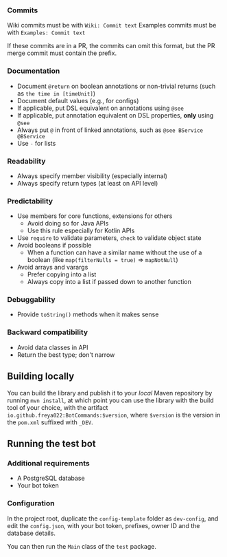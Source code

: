 [//]: # (most of it is from https://kotlinlang.org/docs/jvm-api-guidelines-introduction.html)

### Commits
Wiki commits must be with `Wiki: Commit text`
Examples commits must be with `Examples: Commit text`

If these commits are in a PR, the commits can omit this format, 
but the PR merge commit must contain the prefix.

### Documentation
- Document `@return` on boolean annotations or non-trivial returns (such as `the time in [timeUnit]`)
- Document default values (e.g., for configs)
- If applicable, put DSL equivalent on annotations using `@see`
- If applicable, put annotation equivalent on DSL properties, **only** using `@see`
- Always put `@` in front of linked annotations, such as `@see BService @BService`
- Use `-` for lists

### Readability
- Always specify member visibility (especially internal)
- Always specify return types (at least on API level)

### Predictability
- Use members for core functions, extensions for others
  - Avoid doing so for Java APIs
  - Use this rule especially for Kotlin APIs
- Use `require` to validate parameters, `check` to validate object state
- Avoid booleans if possible
  - When a function can have a similar name without the use of a boolean (like `map(filterNulls = true)` => `mapNotNull`)
- Avoid arrays and varargs
  - Prefer copying into a list 
  - Always copy into a list if passed down to another function

### Debuggability
- Provide `toString()` methods when it makes sense

### Backward compatibility
- Avoid data classes in API
- Return the best type; don't narrow

## Building locally
You can build the library and publish it to your *local* Maven repository by running `mvn install`,
at which point you can use the library with the build tool of your choice, 
with the artifact `io.github.freya022:BotCommands:$version`, 
where `$version` is the version in the `pom.xml` suffixed with `_DEV`.

## Running the test bot

### Additional requirements

* A PostgreSQL database
* Your bot token

### Configuration
In the project root, duplicate the `config-template` folder as `dev-config`,
and edit the `config.json`, with your bot token, prefixes, owner ID and the database details.

You can then run the `Main` class of the `test` package.